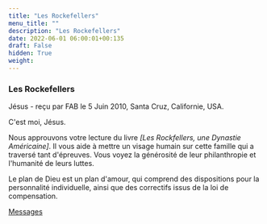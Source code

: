 ```yaml
---
title: "Les Rockefellers"
menu_title: ""
description: "Les Rockefellers"
date: 2022-06-01 06:00:01+00:135
draft: False
hidden: True
weight:
---
```

### Les Rockefellers

Jésus - reçu par FAB le 5 Juin 2010, Santa Cruz, Californie, USA.

C'est moi, Jésus.

Nous approuvons votre lecture du livre *[Les Rockfellers, une Dynastie Américaine]*. Il vous aide à mettre un visage humain sur cette famille qui a traversé tant d'épreuves. Vous voyez la générosité de leur philanthropie et l'humanité de leurs luttes.

Le plan de Dieu est un plan d'amour, qui comprend des dispositions pour la personnalité individuelle, ainsi que des correctifs issus de la loi de compensation.

[Messages](/fr-contemporary-messages/fr-contemporary-messages-by-date-order/fr-contemporary-messages-2010)